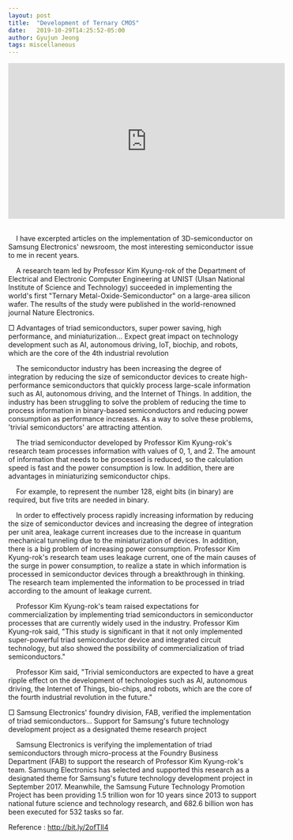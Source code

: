 ```yaml
---
layout: post
title:  "Development of Ternary CMOS"
date:   2019-10-29T14:25:52-05:00
author: Gyujun Jeong
tags: miscellaneous
---
```


<center><iframe width="560" height="315" src="https://www.youtube.com/embed/1pryvA_uByk" frameborder="0" allowfullscreen></iframe></center>
<br>

&nbsp;&nbsp;&nbsp;&nbsp;I have excerpted articles on the implementation of 3D-semiconductor on Samsung Electronics' newsroom, the most interesting semiconductor issue to me in recent years.

&nbsp;&nbsp;&nbsp;&nbsp;A research team led by Professor Kim Kyung-rok of the Department of Electrical and Electronic Computer Engineering at UNIST (Ulsan National Institute of Science and Technology) succeeded in implementing the world's first "Ternary Metal-Oxide-Semiconductor" on a large-area silicon wafer. The results of the study were published in the world-renowned journal Nature Electronics.

□ Advantages of triad semiconductors, super power saving, high performance, and miniaturization... Expect great impact on technology development such as AI, autonomous driving, IoT, biochip, and robots, which are the core of the 4th industrial revolution

&nbsp;&nbsp;&nbsp;&nbsp;The semiconductor industry has been increasing the degree of integration by reducing the size of semiconductor devices to create high-performance semiconductors that quickly process large-scale information such as AI, autonomous driving, and the Internet of Things. In addition, the industry has been struggling to solve the problem of reducing the time to process information in binary-based semiconductors and reducing power consumption as performance increases. As a way to solve these problems, 'trivial semiconductors' are attracting attention.

&nbsp;&nbsp;&nbsp;&nbsp;The triad semiconductor developed by Professor Kim Kyung-rok's research team processes information with values of 0, 1, and 2. The amount of information that needs to be processed is reduced, so the calculation speed is fast and the power consumption is low. In addition, there are advantages in miniaturizing semiconductor chips.

&nbsp;&nbsp;&nbsp;&nbsp;For example, to represent the number 128, eight bits (in binary) are required, but five trits are needed in binary.

&nbsp;&nbsp;&nbsp;&nbsp;In order to effectively process rapidly increasing information by reducing the size of semiconductor devices and increasing the degree of integration per unit area, leakage current increases due to the increase in quantum mechanical tunneling due to the miniaturization of devices. In addition, there is a big problem of increasing power consumption. Professor Kim Kyung-rok's research team uses leakage current, one of the main causes of the surge in power consumption, to realize a state in which information is processed in semiconductor devices through a breakthrough in thinking. The research team implemented the information to be processed in triad according to the amount of leakage current.

&nbsp;&nbsp;&nbsp;&nbsp;Professor Kim Kyung-rok's team raised expectations for commercialization by implementing triad semiconductors in semiconductor processes that are currently widely used in the industry. Professor Kim Kyung-rok said, "This study is significant in that it not only implemented super-powerful triad semiconductor device and integrated circuit technology, but also showed the possibility of commercialization of triad semiconductors."

&nbsp;&nbsp;&nbsp;&nbsp;Professor Kim said, "Trivial semiconductors are expected to have a great ripple effect on the development of technologies such as AI, autonomous driving, the Internet of Things, bio-chips, and robots, which are the core of the fourth industrial revolution in the future."

□ Samsung Electronics' foundry division, FAB, verified the implementation of triad semiconductors... Support for Samsung's future technology development project as a designated theme research project

&nbsp;&nbsp;&nbsp;&nbsp;Samsung Electronics is verifying the implementation of triad semiconductors through micro-process at the Foundry Business Department (FAB) to support the research of Professor Kim Kyung-rok's team. Samsung Electronics has selected and supported this research as a designated theme for Samsung's future technology development project in September 2017. Meanwhile, the Samsung Future Technology Promotion Project has been providing 1.5 trillion won for 10 years since 2013 to support national future science and technology research, and 682.6 billion won has been executed for 532 tasks so far.

Reference : http://bit.ly/2ofTlI4
